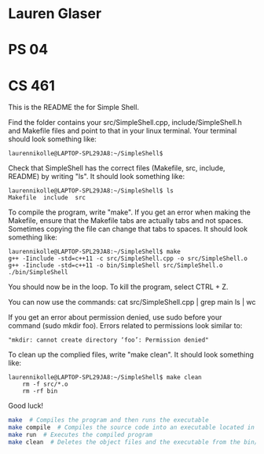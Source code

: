 # Lauren Glaser
# PS 04
# CS 461

This is the README the for Simple Shell.

Find the folder contains your src/SimpleShell.cpp, include/SimpleShell.h and Makefile files and point to that in your linux terminal.
Your terminal should look something like:

    laurennikolle@LAPTOP-SPL29JA8:~/SimpleShell$

Check that SimpleShell has the correct files (Makefile, src, include, README) by writing "ls".
It should look something like:

    laurennikolle@LAPTOP-SPL29JA8:~/SimpleShell$ ls
    Makefile  include  src

To compile the program, write "make".
If you get an error when making the Makefile, ensure that the Makefile tabs are actually tabs and not spaces. Sometimes
copying the file can change that tabs to spaces.
It should look something like:

    laurennikolle@LAPTOP-SPL29JA8:~/SimpleShell$ make
    g++ -Iinclude -std=c++11 -c src/SimpleShell.cpp -o src/SimpleShell.o
    g++ -Iinclude -std=c++11 -o bin/SimpleShell src/SimpleShell.o
    ./bin/SimpleShell

You should now be in the loop. To kill the program, select CTRL + Z.

You can now use the commands:
    cat src/SimpleShell.cpp | grep main
    ls | wc

If you get an error about permission denied, use sudo before your command (sudo mkdir foo). Errors related to permissions look similar to: 

    "mkdir: cannot create directory ‘foo’: Permission denied"

To clean up the complied files, write "make clean".
It should look something like:

    laurennikolle@LAPTOP-SPL29JA8:~/SimpleShell$ make clean
        rm -f src/*.o
        rm -rf bin

Good luck!

```bash
make  # Compiles the program and then runs the executable
make compile  # Compiles the source code into an executable located in the bin/ directory
make run  # Executes the compiled program
make clean  # Deletes the object files and the executable from the bin/ directory
